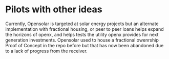 # Pilots with other ideas

Currently, Opensolar is targeted at solar energy projects but an alternate implementation with fractional housing, or peer to peer loans helps expand the horizons of openx, and helps tests the utility openx provides for next generation investments. Opensolar used to house a fractional owenrship Proof of Concept in the repo before but that has now been abandoned due to a lack of progress from the receiver.

